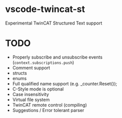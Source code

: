 # vscode-twincat-st
Experimental TwinCAT Structured Text support

# TODO
- Properly subscribe and unsubscribe events (`context.subscriptions.push`)
- Comment support
- structs
- enums
- Full qualified name support (e.g. _counter.Reset());
- C-Style mode is optional
- Case insensitivity
- Virtual file system
- TwinCAT remote control (compiling)
- Suggestions / Error tolerant parser
